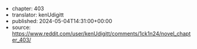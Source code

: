 - chapter: 403
- translator: kenUdigitt
- published: 2024-05-04T14:31:00+00:00
- source: https://www.reddit.com/user/kenUdigitt/comments/1ck1n24/novel_chapter_403/
